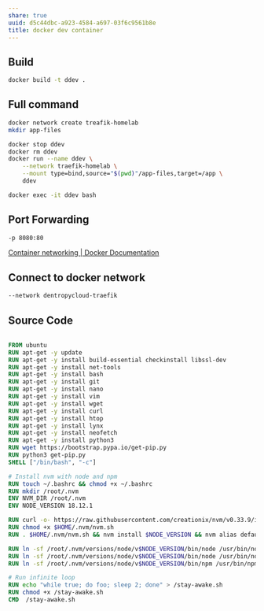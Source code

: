 ```yaml
---
share: true
uuid: d5c44dbc-a923-4584-a697-03f6c9561b8e
title: docker dev container
---
```

## Build

``` bash
docker build -t ddev .
```

## Full command

``` bash
docker network create treafik-homelab
mkdir app-files

docker stop ddev
docker rm ddev
docker run --name ddev \
    --network traefik-homelab \
    --mount type=bind,source="$(pwd)"/app-files,target=/app \
    ddev

docker exec -it ddev bash
```

## Port Forwarding

``` bash
-p 8080:80
```

[Container networking | Docker Documentation](https://docs.docker.com/config/containers/container-networking/)

## Connect to docker network

```  bash
--network dentropycloud-traefik
```

## Source Code
``` dockerfile

FROM ubuntu
RUN apt-get -y update
RUN apt-get -y install build-essential checkinstall libssl-dev
RUN apt-get -y install net-tools
RUN apt-get -y install bash
RUN apt-get -y install git
RUN apt-get -y install nano
RUN apt-get -y install vim
RUN apt-get -y install wget
RUN apt-get -y install curl
RUN apt-get -y install htop
RUN apt-get -y install lynx
RUN apt-get -y install neofetch
RUN apt-get -y install python3
RUN wget https://bootstrap.pypa.io/get-pip.py
RUN python3 get-pip.py
SHELL ["/bin/bash", "-c"]

# Install nvm with node and npm
RUN touch ~/.bashrc && chmod +x ~/.bashrc
RUN mkdir /root/.nvm
ENV NVM_DIR /root/.nvm
ENV NODE_VERSION 18.12.1

RUN curl -o- https://raw.githubusercontent.com/creationix/nvm/v0.33.9/install.sh | bash
RUN chmod +x $HOME/.nvm/nvm.sh
RUN . $HOME/.nvm/nvm.sh && nvm install $NODE_VERSION && nvm alias default $NODE_VERSION && nvm use default && npm install -g npm

RUN ln -sf /root/.nvm/versions/node/v$NODE_VERSION/bin/node /usr/bin/nodejs
RUN ln -sf /root/.nvm/versions/node/v$NODE_VERSION/bin/node /usr/bin/node
RUN ln -sf /root/.nvm/versions/node/v$NODE_VERSION/bin/npm /usr/bin/npm

# Run infinite loop
RUN echo "while true; do foo; sleep 2; done" > /stay-awake.sh
RUN chmod +x /stay-awake.sh
CMD  /stay-awake.sh


```
